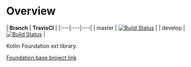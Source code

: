 
# Overview


| **Branch** | **TravisCI** |
|:---|:---|:---|
| master | [![Build Status](https://travis-ci.org/mickey305/FoundationKotext.svg?branch=master)](https://travis-ci.org/mickey305/FoundationKotext) |
| develop | [![Build Status](https://travis-ci.org/mickey305/FoundationKotext.svg?branch=develop)](https://travis-ci.org/mickey305/FoundationKotext) |


Kotlin Foundation ext library.

[Foundation base broject link](https://github.com/mickey305/Foundation)
